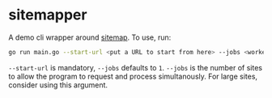# sitemapper

A demo cli wrapper around [sitemap][1]. To use, run:

```bash
go run main.go --start-url <put a URL to start from here> --jobs <workers>
```

`--start-url` is mandatory, `--jobs` defaults to `1`. `--jobs` is the number of 
sites to allow the program to request and process simultanously. For large 
sites, consider using this argument.

[1]: https://github.com/qubyte/sitemap
